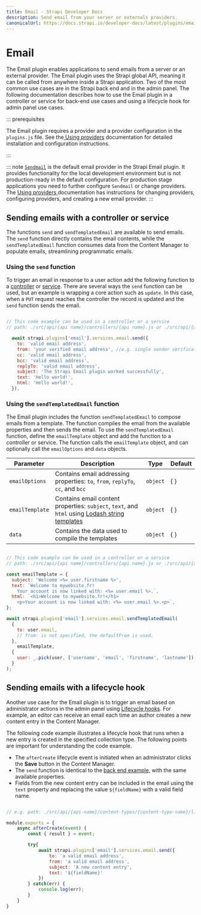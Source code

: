 ```yaml
---
title: Email - Strapi Developer Docs
description: Send email from your server or externals providers.
canonicalUrl: https://docs.strapi.io/developer-docs/latest/plugins/email.html
---
```


# Email

The Email plugin enables applications to send emails from a server or an external provider. The Email plugin uses the Strapi global API, meaning it can be called from anywhere inside a Strapi application. Two of the most common use cases are in the Strapi back end and in the admin panel. The following documentation describes how to use the Email plugin in a controller or service for back-end use cases and using a lifecycle hook for admin panel use cases.

::: prerequisites

The Email plugin requires a provider and a provider configuration in the `plugins.js` file. See the[ Using providers](/developer-docs/latest/development/using-providers.md) documentation for detailed installation and configuration instructions. <!--NOTE: update name/link to match final Providers page name/link-->

:::

::: note
[`Sendmail`](https://www.npmjs.com/package/sendmail) is the default email provider in the Strapi Email plugin. It provides functionality for the local development environment but is not production-ready in the default configuration. For production stage applications you need to further configure `Sendmail` or change providers. The [Using providers ](/developer-docs/latest/development/using-providers.md)documentation has instructions for changing providers, configuring providers, and creating a new email provider.
:::

## Sending emails with a controller or service

The functions `send` and `sendTemplatedEmail` are available to send emails. The `send` function directly contains the email contents, while the `sendTemplatedEmail` function consumes data from the Content Manager to populate emails, streamlining programmatic emails.

### Using the `send` function

To trigger an email in response to a user action add the following function to a [controller](/developer-docs/latest/development/backend-customization/controllers.md) or [service](/developer-docs/latest/development/backend-customization/services.md). <!--NOTE for review: I thought this needed a little more explanation so I added the following text. WDYT?--> There are several ways the `send` function can be used, but an example is wrapping a core action such as `update`. In this case, when a `PUT` request reaches the controller the record is updated and the `send` function sends the email.

```js

// This code example can be used in a controller or a service
// path: ./src/api/{api name}/controllers/{api name}.js or ./src/api/{api name}/services/{api name}.js 

  await strapi.plugins['email'].services.email.send({
    to: 'valid email address',
    from: 'your verified email address', //e.g. single sender verification in SendGrid
    cc: 'valid email address',
    bcc: 'valid email address',
    replyTo: 'valid email address',
    subject: 'The Strapi Email plugin worked successfully',
    text: 'Hello world!',
    html: 'Hello world!',
  }),
```

### Using the `sendTemplatedEmail` function

The Email plugin includes the function `sendTemplatedEmail` to compose emails from a template. The function compiles the email from the available properties and then sends the email. To use the `sendTemplatedEmail` function, define the `emailTemplate` object and add the function to a controller or service. The function calls the `emailTemplate` object, and can optionally call the `emailOptions` and `data` objects.

| Parameter       | Description                                                                                                                                | Type     | Default |
|-----------------|--------------------------------------------------------------------------------------------------------------------------------------------|----------|---------|
| `emailOptions`  | Contains email addressing properties: `to`, `from`, `replyTo`, `cc`, and `bcc`                                                             | `object` | { }      |
| `emailTemplate` | Contains email content properties: `subject`, `text`, and `html` using [Lodash string templates](https://lodash.com/docs/4.17.15#template) | `object` | { }      |
| `data`          | Contains the data used to compile the templates                                                                                            | `object` | { }      |

```js

// This code example can be used in a controller or a service
// path: ./src/api/{api name}/controllers/{api name}.js or ./src/api/{api name}/services/{api name}.js 

const emailTemplate = {
  subject: 'Welcome <%= user.firstname %>',
  text: `Welcome to mywebsite.fr!
    Your account is now linked with: <%= user.email %>.`,
  html: `<h1>Welcome to mywebsite.fr!</h1>
    <p>Your account is now linked with: <%= user.email %>.<p>`,
};

await strapi.plugins['email'].services.email.sendTemplatedEmail(
  {
    to: user.email,
    // from: is not specified, the defaultFrom is used.
  },
    emailTemplate,
  {
    user: _.pick(user, ['username', 'email', 'firstname', 'lastname']),
  }
);
```

## Sending emails with a lifecycle hook

 Another use case for the Email plugin is to trigger an email based on administrator actions in the admin panel using [Lifecycle hooks](/developer-docs/latest/development/backend-customization/models.md#lifecycle-hooks). For example, an editor can receive an email each time an author creates a new content entry in the Content Manager.

 The following code example illustrates a lifecycle hook that runs when a new entry is created in the specified collection type. The following points are important for understanding the code example.

- The `afterCreate` lifecycle event is initiated when an administrator clicks the **Save** button in the Content Manager.
- The `send` function is identical to the [back end example](#using-the-send-function-in-the-back-end), with the same available properties.
- Fields from the new content entry can be included in the email using the `text` property and replacing the value `${fieldName}` with a valid field name.

```js

// e.g. path: ./src/api/{api-name}/content-types/{content-type-name}/lifecycles.js

module.exports = {
    async afterCreate(event) {
        const { result } = event;

        try{
            await strapi.plugins['email'].services.email.send({
                to: 'a valid email address',
                from: 'a valid email address',
                subject: 'A new content entry',
                text: '${fieldName}'
            })
        } catch(err) {
            console.log(err);
        }
    }
}
```
